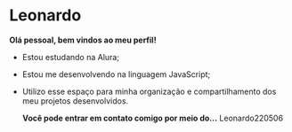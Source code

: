 # Leonardo
**Olá pessoal, bem vindos ao meu perfil!**

- Estou estudando na Alura;
- Estou me desenvolvendo na linguagem JavaScript;
- Utilizo esse espaço para minha organização e compartilhamento dos meu projetos desenvolvidos.

  **Você pode entrar em contato comigo por meio do...**
  Leonardo220506
